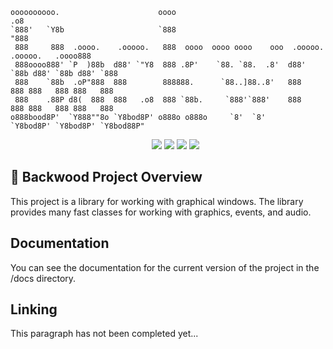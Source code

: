```
oooooooooo.                      oooo                                                   .o8
`888'   `Y8b                     `888                                                  "888
 888     888  .oooo.    .ooooo.   888  oooo  oooo oooo    ooo  .ooooo.   .ooooo.   .oooo888
 888oooo888' `P  )88b  d88' `"Y8  888 .8P'    `88. `88.  .8'  d88' `88b d88' `88b d88' `888
 888    `88b  .oP"888  888        888888.      `88..]88..8'   888   888 888   888 888   888
 888    .88P d8(  888  888   .o8  888 `88b.     `888'`888'    888   888 888   888 888   888
o888bood8P'  `Y888""8o `Y8bod8P' o888o o888o     `8'  `8'     `Y8bod8P' `Y8bod8P' `Y8bod88P"
```

<center>
    <ul>
        <img src="https://img.shields.io/badge/Windows-blue?style=for-the-badge&label=Platform&logo=appveyor&logoColor=red">
        <img src="https://img.shields.io/badge/Linux-white?style=for-the-badge&label=Platform&logo=linux&logoColor=black">
        <img src="https://img.shields.io/badge/C++-darkgreen?style=for-the-badge&label=Language&logo=cplusplus&logoColor=lightgreen">
        <img src="https://img.shields.io/badge/OpenGL-red?style=for-the-badge&label=Graphics&logo=opengl&logoColor=orange">
    </ul>
</center>

## 📖 Backwood Project Overview

This project is a library for working with graphical windows. The library provides many fast classes for working with graphics, events, and audio.

## Documentation

You can see the documentation for the current version of the project in the /docs directory.

## Linking

This paragraph has not been completed yet...

